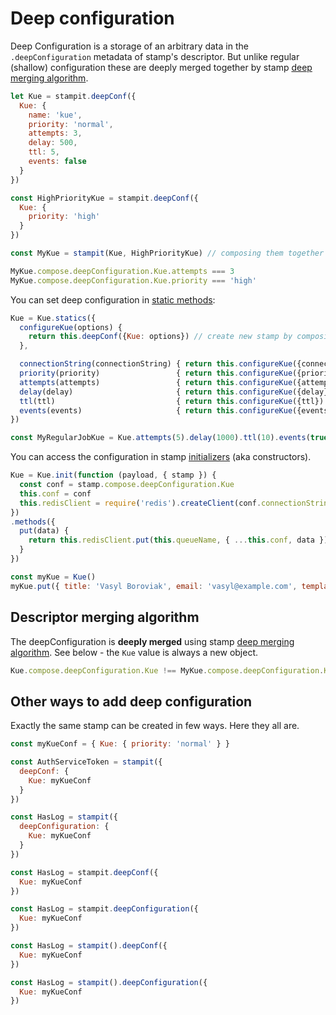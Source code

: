 # Deep configuration

Deep Configuration is a storage of an arbitrary data in the `.deepConfiguration` metadata of stamp's descriptor. But unlike regular \(shallow\) configuration these are deeply merged together by stamp [deep merging algorithm](../essentials/specification/merging-algorithm.md).

```javascript
let Kue = stampit.deepConf({
  Kue: {
    name: 'kue',
    priority: 'normal',
    attempts: 3,
    delay: 500,
    ttl: 5,
    events: false
  }
})

const HighPriorityKue = stampit.deepConf({
  Kue: {
    priority: 'high'
  }
})

const MyKue = stampit(Kue, HighPriorityKue) // composing them together

MyKue.compose.deepConfiguration.Kue.attempts === 3
MyKue.compose.deepConfiguration.Kue.priority === 'high'
```

You can set deep configuration in [static methods](https://github.com/stampit-org/docs/tree/cb1b11dcef3e3b0b3aa5212adcf9047a2f882b06/static-properties.md):

```javascript
Kue = Kue.statics({
  configureKue(options) {
    return this.deepConf({Kue: options}) // create new stamp by composing parent stamp with some configuration
  },

  connectionString(connectionString) { return this.configureKue({connectionString} },
  priority(priority)                 { return this.configureKue({priority} },
  attempts(attempts)                 { return this.configureKue({attempts}) },
  delay(delay)                       { return this.configureKue({delay}) },
  ttl(ttl)                           { return this.configureKue({ttl}) },
  events(events)                     { return this.configureKue({events}) }
})

const MyRegularJobKue = Kue.attempts(5).delay(1000).ttl(10).events(true).priority('low')
```

You can access the configuration in stamp [initializers](https://github.com/stampit-org/docs/tree/cb1b11dcef3e3b0b3aa5212adcf9047a2f882b06/initializers.md) \(aka constructors\).

```javascript
Kue = Kue.init(function (payload, { stamp }) {
  const conf = stamp.compose.deepConfiguration.Kue
  this.conf = conf
  this.redisClient = require('redis').createClient(conf.connectionString)
})
.methods({
  put(data) {
    return this.redisClient.put(this.queueName, { ...this.conf, data })
  }
})

const myKue = Kue()
myKue.put({ title: 'Vasyl Boroviak', email: 'vasyl@example.com', template: 'welcome-email' })
```

## Descriptor merging algorithm

The deepConfiguration is **deeply merged** using stamp [deep merging algorithm](../essentials/specification/merging-algorithm.md). See below - the `Kue` value is always a new object.

```javascript
Kue.compose.deepConfiguration.Kue !== MyKue.compose.deepConfiguration.Kue // NEVER EQUAL! NO MATTER WHAT!
```

## Other ways to add deep configuration

Exactly the same stamp can be created in few ways. Here they all are.

```javascript
const myKueConf = { Kue: { priority: 'normal' } }

const AuthServiceToken = stampit({
  deepConf: {
    Kue: myKueConf
  }
})

const HasLog = stampit({
  deepConfiguration: {
    Kue: myKueConf
  }
})

const HasLog = stampit.deepConf({
  Kue: myKueConf
})

const HasLog = stampit.deepConfiguration({
  Kue: myKueConf
})

const HasLog = stampit().deepConf({
  Kue: myKueConf
})

const HasLog = stampit().deepConfiguration({
  Kue: myKueConf
})
```

